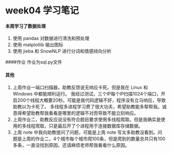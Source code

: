 # week04 学习笔记

#### 本周学习了数据处理
1. 使用 pandas 对数据进行清洗和预处理
2. 使用 matplotlib 输出图标
3. 使用 jieba 和 SnowNLP 进行分词和情感倾向分析

####作业
作业为sql.py文件

#### 其他
1. 上周作业一端口扫描器，助教反馈说无响应卡死。但是我在 Linux 和 Windows 中都能顺利运行。
我经过测试，三个IP每个IP扫描1024个端口，开启200个线程大概要20秒。可能是我代码逻辑不好，程序没有立马响应，导致助教以为卡死了。
多线程多进程学习费了很大功夫，希望助教能多帮帮我。诚恳得希望助教帮我看看是哪里的逻辑不对而导致不能立刻响应。
2. 上周作业二，助教反应说没有符合题目要求使用多线程爬取。但是我确实是使用的多线程爬取，只是最后开了个进程用于连接数据库存储数据。
3. 上周 note 中我向助教提问了问题，可能是上周 note 写太多助教没看到。问题是上周的作业二，4个城市每个城市爬100条，但是爬到的数量总共只有100多条，一直没找到原因，还请麻烦老师帮我看看什么原因。
